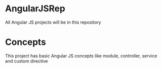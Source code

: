 # AngularJSRep
All Angular JS projects will be in this repository

# Concepts
This project has basic Angular JS concepts like module, controller, service and custom directive


